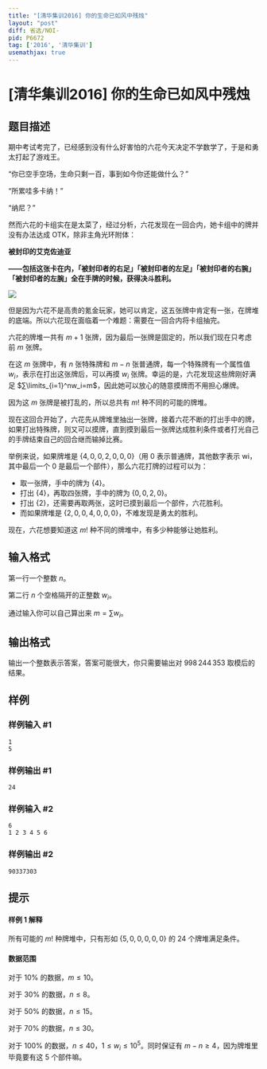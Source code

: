 ```yaml
---
title: "[清华集训2016] 你的生命已如风中残烛"
layout: "post"
diff: 省选/NOI-
pid: P6672
tag: ['2016', '清华集训']
usemathjax: true
---
```


# [清华集训2016] 你的生命已如风中残烛
## 题目描述

期中考试考完了，已经感到没有什么好害怕的六花今天决定不学数学了，于是和勇太打起了游戏王。

“你已空手空场，生命只剩一百，事到如今你还能做什么？”

“所累哇多卡纳！”

“纳尼？”

然而六花的卡组实在是太菜了，经过分析，六花发现在一回合内，她卡组中的牌并没有办法达成 OTK，除非主角光环附体：

**被封印的艾克佐迪亚**

**——包括这张卡在内，「被封印者的右足」「被封印者的左足」「被封印者的右腕」「被封印者的左腕」全在手牌的时候，获得决斗胜利。**

![](https://cdn.luogu.com.cn/upload/image_hosting/zk6r83v0.png)

但是因为六花不是高贵的氪金玩家，她可以肯定，这五张牌中肯定有一张，在牌堆的底端。所以六花现在面临着一个难题：需要在一回合内将卡组抽完。

六花的牌堆一共有 $m+1$ 张牌，因为最后一张牌是固定的，所以我们现在只考虑前 $m$ 张牌。

在这 $m$ 张牌中，有 $n$ 张特殊牌和 $m-n$ 张普通牌，每一个特殊牌有一个属性值 $w_i$，表示在打出这张牌后，可以再摸 $w_i$ 张牌。幸运的是，六花发现这些牌刚好满足 $∑\limits_{i=1}^nw_i=m$，因此她可以放心的随意摸牌而不用担心爆牌。

因为这 $m$ 张牌是被打乱的，所以总共有 $m!$ 种不同的可能的牌堆。

现在这回合开始了，六花先从牌堆里抽出一张牌，接着六花不断的打出手中的牌，如果打出特殊牌，则又可以摸牌，直到摸到最后一张牌达成胜利条件或者打光自己的手牌结束自己的回合继而输掉比赛。

举例来说，如果牌堆是 $\{4,0,0,2,0,0,0\}$（用 $0$ 表示普通牌，其他数字表示 wi，其中最后一个 $0$ 是最后一个部件），那么六花打牌的过程可以为：

- 取一张牌，手中的牌为 $\{4\}$。
- 打出 $\{4\}$，再取四张牌，手中的牌为 $\{0,0,2,0\}$。
- 打出 $\{2\}$，还需要再取两张，这时已摸到最后一个部件，六花胜利。
- 而如果牌堆是 $\{2,0,0,4,0,0,0\}$，不难发现是勇太的胜利。

现在，六花想要知道这 $m!$ 种不同的牌堆中，有多少种能够让她胜利。
## 输入格式

第一行一个整数 $n$。

第二行 $n$ 个空格隔开的正整数 $w_i$。

通过输入你可以自己算出来 $m=∑w_i$。
## 输出格式

输出一个整数表示答案，答案可能很大，你只需要输出对 $998\,244\,353$ 取模后的结果。
## 样例

### 样例输入 #1
```
1
5

```
### 样例输出 #1
```
24
```
### 样例输入 #2
```
6
1 2 3 4 5 6

```
### 样例输出 #2
```
90337303
```
## 提示

#### 样例 $1$ 解释

所有可能的 $m!$ 种牌堆中，只有形如 $\{5,0,0,0,0,0\}$ 的 $24$ 个牌堆满足条件。

#### 数据范围

对于 $10\%$ 的数据，$m \leq 10$。

对于 $30\%$ 的数据，$n \leq 8$。

对于 $50\%$ 的数据，$n \leq 15$。

对于 $70\%$ 的数据，$n \leq 30$。

对于 $100\%$ 的数据，$n \leq 40$，$1 \leq w_i \leq 10^5$。同时保证有 $m-n \geq 4$，因为牌堆里毕竟要有这 $5$ 个部件嘛。
